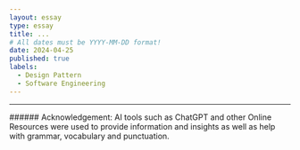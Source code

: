 ```yaml
---
layout: essay
type: essay
title: ...
# All dates must be YYYY-MM-DD format!
date: 2024-04-25
published: true
labels:
  - Design Pattern
  - Software Engineering
---
```




<hr>
###### Acknowledgement: AI tools such as ChatGPT and other Online Resources were used to provide information and insights as well as help with grammar, vocabulary and punctuation.
